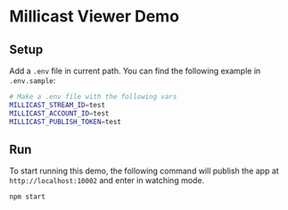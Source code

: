 # Millicast Viewer Demo

## Setup
Add a `.env` file in current path. You can find the following example in `.env.sample`:
```sh
# Make a .env file with the following vars
MILLICAST_STREAM_ID=test
MILLICAST_ACCOUNT_ID=test
MILLICAST_PUBLISH_TOKEN=test
```
## Run
To start running this demo, the following command will publish the app at `http://localhost:10002` and enter in watching mode.
```sh
npm start
```
